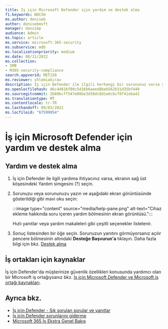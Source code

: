 ```yaml
---
title: İş için Microsoft Defender için yardım ve destek alma
f1.keywords: NOCSH
ms.author: deniseb
author: denisebmsft
manager: dansimp
audience: Admin
ms.topic: article
ms.service: microsoft-365-security
ms.subservice: mdb
ms.localizationpriority: medium
ms.date: 08/11/2022
ms.collection:
- SMB
- M365-security-compliance
search.appverid: MET150
ms.reviewer: shlomiakirav
description: İş için Defender ile ilgili herhangi bir sorununuz varsa yardım alın veya desteğe başvurun.
ms.openlocfilehash: 46c44816f80c5d16b6aeed8beb562b31d35bf449
ms.sourcegitcommit: 2b89bcff547e00be3d38dc8d1e6cbcf8f41eba42
ms.translationtype: MT
ms.contentlocale: tr-TR
ms.lasthandoff: 09/03/2022
ms.locfileid: "67599054"
---
```

# <a name="get-help-and-support-for-microsoft-defender-for-business"></a>İş için Microsoft Defender için yardım ve destek alma

## <a name="get-help-and-support"></a>Yardım ve destek alma

1. İş için Defender ile ilgili yardıma ihtiyacınız varsa, ekranın sağ üst köşesindeki Yardım simgesini (?) seçin. 

2. Sorunuzu veya sorununuzu yazın ve aşağıdaki ekran görüntüsünde gösterildiği gibi mavi oku seçin: 

   :::image type="content" source="media/help-pane.png" alt-text="Cihaz ekleme hakkında soru içeren yardım bölmesinin ekran görüntüsü.":::

   Hızlı yanıtlar veya yardım makaleleri gibi çeşitli seçenekler listelenir.

3. Sonuç listesinden bir öğe seçin. Sorunuzun yanıtını görmüyorsanız açılır pencere bölmesinin altındaki **Desteğe Başvurun'a** tıklayın. Daha fazla bilgi için bkz. [Destek alma](../../admin/get-help-support.md)

## <a name="resources-for-partners"></a>İş ortakları için kaynaklar

İş için Defender'da müşterinize güvenlik özellikleri konusunda yardımcı olan bir Microsoft iş ortağıysanız bkz. [İş için Microsoft Defender ve Microsoft iş ortağı kaynakları](mdb-partners.md).

## <a name="see-also"></a>Ayrıca bkz.

- [İş için Defender - Sık sorulan sorular ve yanıtlar](mdb-faq.yml)
- [İş için Defender sorunlarını giderme](mdb-troubleshooting.yml) 
- [Microsoft 365 İş Ekstra Genel Bakış](../../business-premium/index.md)